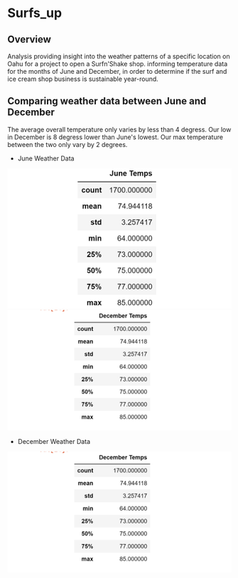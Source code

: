 # Surfs_up
## Overview
Analysis providing insight into the weather patterns of a specific location on Oahu for a project to open a Surfn'Shake shop.
informing temperature data for the months of June and December, in order to determine if the surf and ice cream shop business is sustainable year-round.

## Comparing weather data between June and December

The average overall temperature only varies by less than 4 degress.
Our low in December is 8 degress lower than June's lowest.
Our max temperature between the two only vary by 2 degrees.


- June Weather Data


![This is an image](https://github.com/Fbullman/Surfs_up/blob/main/June.png)![This is an image](https://github.com/Fbullman/Surfs_up/blob/main/December.png)



- December Weather Data



![This is an image](https://github.com/Fbullman/Surfs_up/blob/main/December.png)



